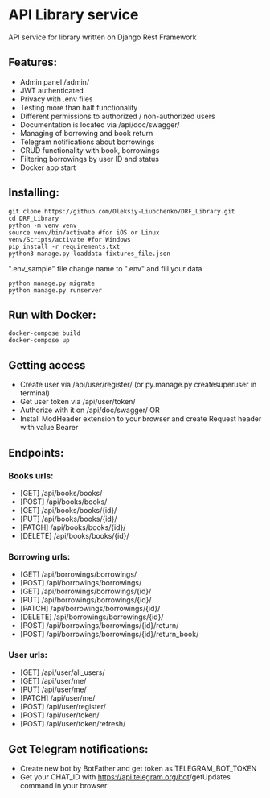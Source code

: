 # API Library service

API  service for library written on Django Rest Framework

## Features:

- Admin panel /admin/
- JWT authenticated
- Privacy with .env files
- Testing more than half functionality
- Different permissions to authorized / non-authorized users
- Documentation is located via /api/doc/swagger/
- Managing of borrowing and book return
- Telegram notifications about borrowings
- CRUD functionality with book, borrowings
- Filtering borrowings by user ID and status
- Docker app start

## Installing:
```angular2html
git clone https://github.com/Oleksiy-Liubchenko/DRF_Library.git
cd DRF_Library
python -m venv venv
source venv/bin/activate #for iOS or Linux
venv/Scripts/activate #for Windows
pip install -r requirements.txt
python3 manage.py loaddata fixtures_file.json 
```
".env_sample" file change name to ".env"  and fill your data
```
python manage.py migrate
python manage.py runserver
```

## Run with Docker:
```angular2html
docker-compose build
docker-compose up
```

## Getting access

- Create user via /api/user/register/ (or py.manage.py createsuperuser in terminal)
- Get user token via /api/user/token/
- Authorize with it on /api/doc/swagger/ OR
- Install ModHeader extension to your browser and create Request header with value Bearer <Your access tokekn>

## Endpoints:
### Books urls:
- [GET] /api/books/books/
- [POST] /api/books/books/
- [GET] /api/books/books/{id}/
- [PUT] /api/books/books/{id}/
- [PATCH] /api/books/books/{id}/
- [DELETE] /api/books/books/{id}/


### Borrowing urls:
- [GET] /api/borrowings/borrowings/
- [POST] /api/borrowings/borrowings/
- [GET] /api/borrowings/borrowings/{id}/
- [PUT] /api/borrowings/borrowings/{id}/
- [PATCH] /api/borrowings/borrowings/{id}/
- [DELETE] /api/borrowings/borrowings/{id}/
- [POST] /api/borrowings/borrowings/{id}/return/
- [POST] /api/borrowings/borrowings/{id}/return_book/

### User urls:
- [GET] /api/user/all_users/
- [GET] /api/user/me/
- [PUT] /api/user/me/
- [PATCH] /api/user/me/
- [POST] /api/user/register/
- [POST] /api/user/token/
- [POST] /api/user/token/refresh/


## Get Telegram notifications:
- Create new bot by BotFather and get token as TELEGRAM_BOT_TOKEN
- Get your CHAT_ID with https://api.telegram.org/bot<YourBOTToken>/getUpdates command in your browser